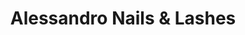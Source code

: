 ---
title: "Alessandro Nails & Lashes"
url: /duesseldorf/alessandro-nails-und-lashes/
shop: Kosmetik
---